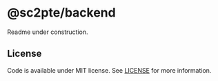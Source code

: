 # @sc2pte/backend

Readme under construction.

## License

Code is available under MIT license. See [LICENSE](https://raw.githubusercontent.com/sc2pte/backend/master/LICENSE) for more information.
